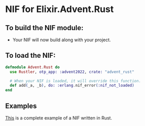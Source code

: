 # NIF for Elixir.Advent.Rust

## To build the NIF module:

- Your NIF will now build along with your project.

## To load the NIF:

```elixir
defmodule Advent.Rust do
  use Rustler, otp_app: :advent2022, crate: "advent_rust"

  # When your NIF is loaded, it will override this function.
  def add(_a, _b), do: :erlang.nif_error(:nif_not_loaded)
end
```

## Examples

[This](https://github.com/rusterlium/NifIo) is a complete example of a NIF written in Rust.
